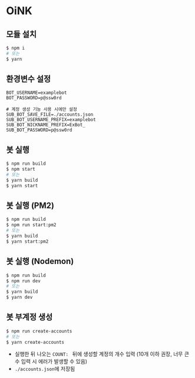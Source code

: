 # OiNK

## 모듈 설치

```bash
$ npm i
# 또는
$ yarn
```

## 환경변수 설정

```
BOT_USERNAME=examplebot
BOT_PASSWORD=p@ssw0rd

# 계정 생성 기능 사용 시에만 설정
SUB_BOT_SAVE_FILE=./accounts.json
SUB_BOT_USERNAME_PREFIX=examplebot
SUB_BOT_NICKNAME_PREFIX=ExBot_
SUB_BOT_PASSWORD=p@ssw0rd
```

## 봇 실행

```bash
$ npm run build
$ npm start
# 또는
$ yarn build
$ yarn start
```

## 봇 실행 (PM2)

```bash
$ npm run build
$ npm run start:pm2
# 또는
$ yarn build
$ yarn start:pm2
```

## 봇 실행 (Nodemon)

```bash
$ npm run build
$ npm run dev
# 또는
$ yarn build
$ yarn dev
```

## 봇 부계정 생성

```bash
$ npm run create-accounts
# 또는
$ yarn create-accounts
```

- 실행한 뒤 나오는 `COUNT: ` 뒤에 생성할 계정의 개수 입력 (10개 이하 권장, 너무 큰 수 입력 시 에러가 발생할 수 있음)
- `./accounts.json`에 저장됨
